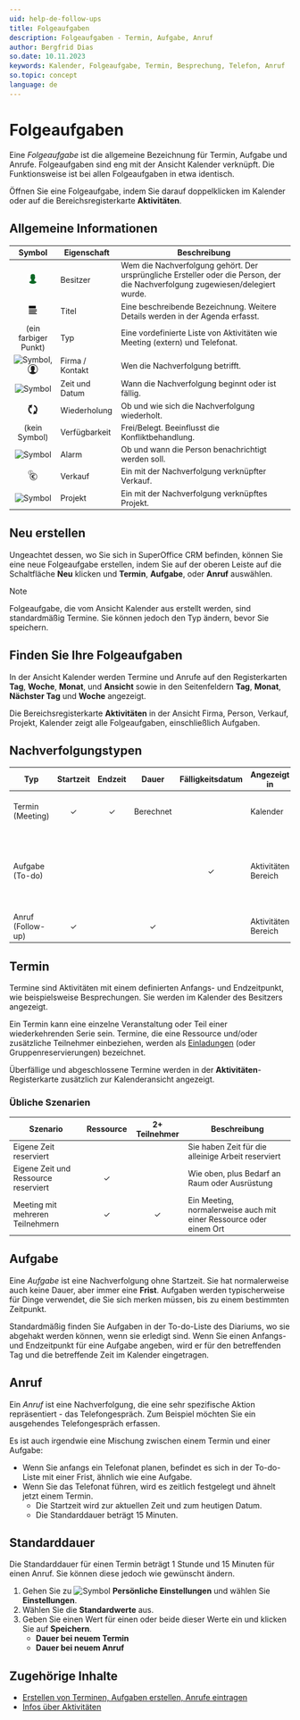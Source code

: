 ```yaml
---
uid: help-de-follow-ups
title: Folgeaufgaben
description: Folgeaufgaben - Termin, Aufgabe, Anruf
author: Bergfrid Dias
so.date: 10.11.2023
keywords: Kalender, Folgeaufgabe, Termin, Besprechung, Telefon, Anruf
so.topic: concept
language: de
---
```


# Folgeaufgaben

Eine *Folgeaufgabe* ist die allgemeine Bezeichnung für Termin, Aufgabe und Anrufe. Folgeaufgaben sind eng mit der Ansicht Kalender verknüpft. Die Funktionsweise ist bei allen Folgeaufgaben in etwa identisch.

Öffnen Sie eine Folgeaufgabe, indem Sie darauf doppelklicken im Kalender oder auf die Bereichsregisterkarte **Aktivitäten**.

## Allgemeine Informationen

| Symbol | Eigenschaft | Beschreibung |
|:-:|---|---|
| ![Symbol][img9]| Besitzer | Wem die Nachverfolgung gehört. Der ursprüngliche Ersteller oder die Person, der die Nachverfolgung zugewiesen/delegiert wurde. |
| ![Symbol][img3]| Titel | Eine beschreibende Bezeichnung. Weitere Details werden in der Agenda erfasst. |
| (ein farbiger Punkt) | Typ | Eine vordefinierte Liste von Aktivitäten wie Meeting (extern) und Telefonat. |
| ![Symbol][img7], ![Symbol][img8] | Firma / Kontakt | Wen die Nachverfolgung betrifft. |
| ![Symbol][img10]| Zeit und Datum | Wann die Nachverfolgung beginnt oder ist fällig. |
| ![Symbol][img4]| Wiederholung | Ob und wie sich die Nachverfolgung wiederholt. |
| (kein Symbol) | Verfügbarkeit | Frei/Belegt. Beeinflusst die Konfliktbehandlung. |
| ![Symbol][img2] | Alarm | Ob und wann die Person benachrichtigt werden soll. |
| ![Symbol][img5] | Verkauf | Ein mit der Nachverfolgung verknüpfter Verkauf. |
| ![Symbol][img6] | Projekt | Ein mit der Nachverfolgung verknüpftes Projekt. |

## Neu erstellen

Ungeachtet dessen, wo Sie sich in SuperOffice CRM befinden, können Sie eine neue Folgeaufgabe erstellen, indem Sie auf der oberen Leiste auf die Schaltfläche **Neu** klicken und **Termin**, **Aufgabe**, oder **Anruf** auswählen.

> [!NOTE]
> Folgeaufgabe, die vom Ansicht Kalender aus erstellt werden, sind standardmäßig Termine. Sie können jedoch den Typ ändern, bevor Sie speichern.

## Finden Sie Ihre Folgeaufgaben

In der Ansicht Kalender werden Termine und Anrufe auf den Registerkarten **Tag**, **Woche**, **Monat**, und **Ansicht** sowie in den Seitenfeldern **Tag**, **Monat**, **Nächster Tag** und **Woche** angezeigt.

Die Bereichsregisterkarte **Aktivitäten** in der Ansicht Firma, Person, Verkauf, Projekt, Kalender zeigt alle Folgeaufgaben, einschließlich Aufgaben.

## Nachverfolgungstypen

| Typ | Startzeit | Endzeit | Dauer | Fälligkeitsdatum | Angezeigt in | Beschreibung | Beispiel |
|---|:-:|:-:|:-:|:-:|---|---|---|
| Termin (Meeting) | &#10003; | &#10003; | Berechnet | | Kalender | Aktivität mit definiertem Start- und Endzeitpunkt | Externes Treffen mit Lieferanten |
| Aufgabe (To-do) | | | | &#10003; | Aktivitäten Bereich | Nachverfolgung ohne Startzeit | Erinnerung für Aufgaben, die bis zu einer bestimmten Zeit fällig sind |
| Anruf (Follow-up) | &#10003; | | &#10003; | | Aktivitäten Bereich | Telefonanruf | Eingehender Anruf vom Kunden |

## <a id="apt" />Termin

Termine sind Aktivitäten mit einem definierten Anfangs- und Endzeitpunkt, wie beispielsweise Besprechungen. Sie werden im Kalender des Besitzers angezeigt.

Ein Termin kann eine einzelne Veranstaltung oder Teil einer wiederkehrenden Serie sein. Termine, die eine Ressource und/oder zusätzliche Teilnehmer einbeziehen, werden als [Einladungen][5] (oder Gruppenreservierungen) bezeichnet.

Überfällige und abgeschlossene Termine werden in der **Aktivitäten**-Registerkarte zusätzlich zur Kalenderansicht angezeigt.

### Übliche Szenarien

| Szenario | Ressource | 2+ Teilnehmer | Beschreibung |
|---|:-:|:-:|---|
| Eigene Zeit reserviert | | | Sie haben Zeit für die alleinige Arbeit reserviert |
| Eigene Zeit und Ressource reserviert | &#10003; | | Wie oben, plus Bedarf an Raum oder Ausrüstung |
| Meeting mit mehreren Teilnehmern | &#10003; | &#10003; | Ein Meeting, normalerweise auch mit einer Ressource oder einem Ort |

## <a id="task" />Aufgabe

Eine *Aufgabe* ist eine Nachverfolgung ohne Startzeit. Sie hat normalerweise auch keine Dauer, aber immer eine **Frist**. Aufgaben werden typischerweise für Dinge verwendet, die Sie sich merken müssen, bis zu einem bestimmten Zeitpunkt.

Standardmäßig finden Sie Aufgaben in der To-do-Liste des Diariums, wo sie abgehakt werden können, wenn sie erledigt sind. Wenn Sie einen Anfangs- und Endzeitpunkt für eine Aufgabe angeben, wird er für den betreffenden Tag und die betreffende Zeit im Kalender eingetragen.

## <a id="call" />Anruf

Ein *Anruf* ist eine Nachverfolgung, die eine sehr spezifische Aktion repräsentiert - das Telefongespräch. Zum Beispiel möchten Sie ein ausgehendes Telefongespräch erfassen.

Es ist auch irgendwie eine Mischung zwischen einem Termin und einer Aufgabe:

* Wenn Sie anfangs ein Telefonat planen, befindet es sich in der To-do-Liste mit einer Frist, ähnlich wie eine Aufgabe.
* Wenn Sie das Telefonat führen, wird es zeitlich festgelegt und ähnelt jetzt einem Termin.
  * Die Startzeit wird zur aktuellen Zeit und zum heutigen Datum.
  * Die Standarddauer beträgt 15 Minuten.

## Standarddauer

Die Standarddauer für einen Termin beträgt 1 Stunde und 15 Minuten für einen Anruf. Sie können diese jedoch wie gewünscht ändern.

1. Gehen Sie zu ![Symbol][img14] **Persönliche Einstellungen** und wählen Sie **Einstellungen**.
1. Wählen Sie die **Standardwerte** aus.
1. Geben Sie einen Wert für einen oder beide dieser Werte ein und klicken Sie auf **Speichern**.
    * **Dauer bei neuem Termin**
    * **Dauer bei neuem Anruf**

## Zugehörige Inhalte

* [Erstellen von Terminen, Aufgaben erstellen, Anrufe eintragen][2]
* [Infos über Aktivitäten][4]

<!-- Referenced links -->
<!-- Referenced links -->
[2]: create-follow-up.md
[4]: ../../learn/basics/activity.md
[5]: invitation/index.md

<!-- Referenced images -->
[img2]: ../../../../common/icons/diary-alarm.png
[img3]: ../../../../common/icons/title.png
[img4]: ../../../../common/icons/diary-recurring-transparent.png
[img5]: ../../../../common/icons/sale.png
[img6]: ../../../../common/icons/singlecolour/project.png
[img7]: ../../../../common/icons/singlecolour/contact.png
[img8]: ../../../../common/icons/person.png
[img9]: ../../../../common/icons/associate-current.png
[img10]: ../../../../common/icons/now.png
[img14]: ../../../media/icons/personal-settings-small.png

